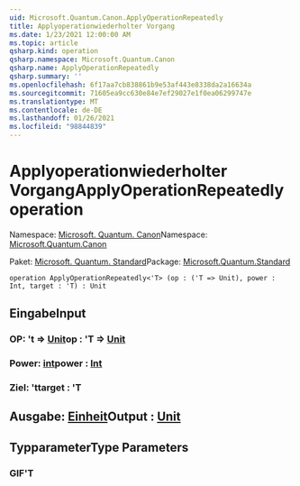 ```yaml
---
uid: Microsoft.Quantum.Canon.ApplyOperationRepeatedly
title: Applyoperationwiederholter Vorgang
ms.date: 1/23/2021 12:00:00 AM
ms.topic: article
qsharp.kind: operation
qsharp.namespace: Microsoft.Quantum.Canon
qsharp.name: ApplyOperationRepeatedly
qsharp.summary: ''
ms.openlocfilehash: 6f17aa7cb838861b9e53af443e8338da2a16634a
ms.sourcegitcommit: 71605ea9cc630e84e7ef29027e1f0ea06299747e
ms.translationtype: MT
ms.contentlocale: de-DE
ms.lasthandoff: 01/26/2021
ms.locfileid: "98844839"
---
```

# <a name="applyoperationrepeatedly-operation"></a><span data-ttu-id="d66ca-102">Applyoperationwiederholter Vorgang</span><span class="sxs-lookup"><span data-stu-id="d66ca-102">ApplyOperationRepeatedly operation</span></span>

<span data-ttu-id="d66ca-103">Namespace: [Microsoft. Quantum. Canon](xref:Microsoft.Quantum.Canon)</span><span class="sxs-lookup"><span data-stu-id="d66ca-103">Namespace: [Microsoft.Quantum.Canon](xref:Microsoft.Quantum.Canon)</span></span>

<span data-ttu-id="d66ca-104">Paket: [Microsoft. Quantum. Standard](https://nuget.org/packages/Microsoft.Quantum.Standard)</span><span class="sxs-lookup"><span data-stu-id="d66ca-104">Package: [Microsoft.Quantum.Standard](https://nuget.org/packages/Microsoft.Quantum.Standard)</span></span>




```qsharp
operation ApplyOperationRepeatedly<'T> (op : ('T => Unit), power : Int, target : 'T) : Unit
```


## <a name="input"></a><span data-ttu-id="d66ca-105">Eingabe</span><span class="sxs-lookup"><span data-stu-id="d66ca-105">Input</span></span>

### <a name="op--t--unit"></a><span data-ttu-id="d66ca-106">OP: 't => [Unit](xref:microsoft.quantum.lang-ref.unit)</span><span class="sxs-lookup"><span data-stu-id="d66ca-106">op : 'T => [Unit](xref:microsoft.quantum.lang-ref.unit)</span></span> 




### <a name="power--int"></a><span data-ttu-id="d66ca-107">Power: [int](xref:microsoft.quantum.lang-ref.int)</span><span class="sxs-lookup"><span data-stu-id="d66ca-107">power : [Int](xref:microsoft.quantum.lang-ref.int)</span></span>




### <a name="target--t"></a><span data-ttu-id="d66ca-108">Ziel: 't</span><span class="sxs-lookup"><span data-stu-id="d66ca-108">target : 'T</span></span>





## <a name="output--unit"></a><span data-ttu-id="d66ca-109">Ausgabe: [Einheit](xref:microsoft.quantum.lang-ref.unit)</span><span class="sxs-lookup"><span data-stu-id="d66ca-109">Output : [Unit](xref:microsoft.quantum.lang-ref.unit)</span></span>



## <a name="type-parameters"></a><span data-ttu-id="d66ca-110">Typparameter</span><span class="sxs-lookup"><span data-stu-id="d66ca-110">Type Parameters</span></span>

### <a name="t"></a><span data-ttu-id="d66ca-111">GIF</span><span class="sxs-lookup"><span data-stu-id="d66ca-111">'T</span></span>

